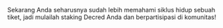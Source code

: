 Sekarang Anda seharusnya sudah lebih memahami siklus hidup sebuah tiket, jadi mulailah staking Decred Anda dan berpartisipasi di komunitas!